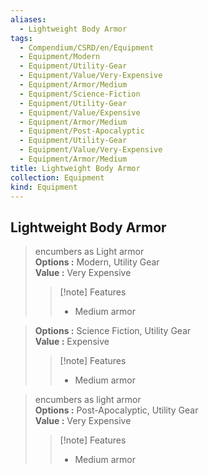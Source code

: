 ```yaml
---
aliases:
  - Lightweight Body Armor
tags:
  - Compendium/CSRD/en/Equipment
  - Equipment/Modern
  - Equipment/Utility-Gear
  - Equipment/Value/Very-Expensive
  - Equipment/Armor/Medium
  - Equipment/Science-Fiction
  - Equipment/Utility-Gear
  - Equipment/Value/Expensive
  - Equipment/Armor/Medium
  - Equipment/Post-Apocalyptic
  - Equipment/Utility-Gear
  - Equipment/Value/Very-Expensive
  - Equipment/Armor/Medium
title: Lightweight Body Armor
collection: Equipment
kind: Equipment
---
```

## Lightweight Body Armor  
  
>encumbers as Light armor  
> **Options :** Modern, Utility Gear  
> **Value :** Very Expensive  
>>[!note] Features  
>> - Medium armor  
  
>  
> **Options :** Science Fiction, Utility Gear  
> **Value :** Expensive  
>>[!note] Features  
>> - Medium armor  
  
>encumbers as light armor  
> **Options :** Post-Apocalyptic, Utility Gear  
> **Value :** Very Expensive  
>>[!note] Features  
>> - Medium armor